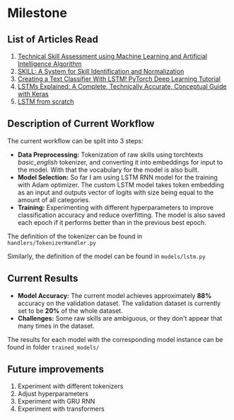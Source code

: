 # Milestone

## List of Articles Read
1. [Technical Skill Assessment using Machine Learning and Artificial Intelligence Algorithm](https://www.researchgate.net/publication/342113805_Technical_Skill_Assessment_using_Machine_Learning_and_Artificial_Intelligence_Algorithm)
2. [SKILL: A System for Skill Identification and Normalization](https://www.researchgate.net/publication/361506924_SKILL_A_System_for_Skill_Identification_and_Normalization)
3. [Creating a Text Classifier With LSTM! PyTorch Deep Learning Tutorial](https://www.youtube.com/watch?v=mxj5eUY8FlY)
4. [LSTMs Explained: A Complete, Technically Accurate, Conceptual Guide with Keras](https://medium.com/analytics-vidhya/lstms-explained-a-complete-technically-accurate-conceptual-guide-with-keras-2a650327e8f2)
5. [LSTM from scratch](https://medium.com/@wangdk93/lstm-from-scratch-c8b4baf06a8b)

## Description of Current Workflow
The current workflow can be split into 3 steps:

- **Data Preprocessing:** Tokenization of raw skills using torchtexts _basic_english_ tokenizer, and converting it into embeddings for input to the model. With that the vocabulary for the model is also built.
- **Model Selection:** So far I am using LSTM RNN model for the training with Adam optimizer. The custom LSTM model takes token embedding as an input and outputs vector of logits with size being equal to the amount of all categories.
- **Training:** Experimenting with different hyperparameters to improve classification accuracy and reduce overfitting. The model is also saved each epoch if it performs better than in the previous best epoch.

The definition of the tokenizer can be found in `handlers/TokenizerHandler.py`

Similarly, the definition of the model can be found in `models/lstm.py`

## Current Results
- **Model Accuracy:** The current model achieves approximately **88%** accuracy on the validation dataset. The validation dataset is currently set to be **20%** of the whole dataset.
- **Challenges:** Some raw skills are ambiguous, or they don't appear that many times in the dataset.

The results for each model with the corresponding model instance can be found in folder `trained_models/`

## Future improvements

1. Experiment with different tokenizers
2. Adjust hyperparameters
3. Experiment with GRU RNN
4. Experiment with transformers